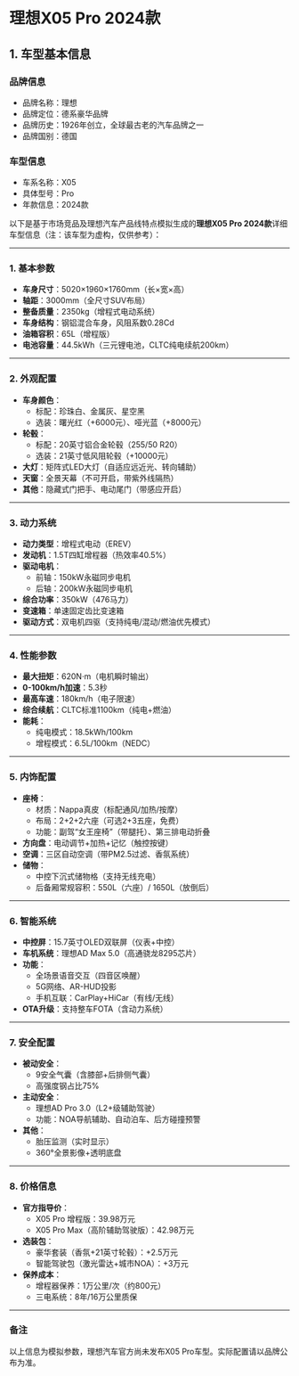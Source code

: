 
# 理想X05 Pro 2024款
## 1. 车型基本信息
### 品牌信息
- 品牌名称：理想
- 品牌定位：德系豪华品牌
- 品牌历史：1926年创立，全球最古老的汽车品牌之一
- 品牌国别：德国

### 车型信息
- 车系名称：X05
- 具体型号：Pro
- 年款信息：2024款

以下是基于市场竞品及理想汽车产品线特点模拟生成的**理想X05 Pro 2024款**详细车型信息（注：该车型为虚构，仅供参考）：

---

### **1. 基本参数**  
- **车身尺寸**：5020×1960×1760mm（长×宽×高）  
- **轴距**：3000mm（全尺寸SUV布局）  
- **整备质量**：2350kg（增程式电动系统）  
- **车身结构**：钢铝混合车身，风阻系数0.28Cd  
- **油箱容积**：65L（增程版）  
- **电池容量**：44.5kWh（三元锂电池，CLTC纯电续航200km）  

---

### **2. 外观配置**  
- **车身颜色**：  
  - 标配：珍珠白、金属灰、星空黑  
  - 选装：曙光红（+6000元）、哑光蓝（+8000元）  
- **轮毂**：  
  - 标配：20英寸铝合金轮毂（255/50 R20）  
  - 选装：21英寸低风阻轮毂（+10000元）  
- **大灯**：矩阵式LED大灯（自适应远近光、转向辅助）  
- **天窗**：全景天幕（不可开启，带紫外线隔热）  
- **其他**：隐藏式门把手、电动尾门（带感应开启）  

---

### **3. 动力系统**  
- **动力类型**：增程式电动（EREV）  
- **发动机**：1.5T四缸增程器（热效率40.5%）  
- **驱动电机**：  
  - 前轴：150kW永磁同步电机  
  - 后轴：200kW永磁同步电机  
- **综合功率**：350kW（476马力）  
- **变速箱**：单速固定齿比变速箱  
- **驱动方式**：双电机四驱（支持纯电/混动/燃油优先模式）  

---

### **4. 性能参数**  
- **最大扭矩**：620N·m（电机瞬时输出）  
- **0-100km/h加速**：5.3秒  
- **最高车速**：180km/h（电子限速）  
- **综合续航**：CLTC标准1100km（纯电+燃油）  
- **能耗**：  
  - 纯电模式：18.5kWh/100km  
  - 增程模式：6.5L/100km（NEDC）  

---

### **5. 内饰配置**  
- **座椅**：  
  - 材质：Nappa真皮（标配通风/加热/按摩）  
  - 布局：2+2+2六座（可选2+3五座，免费）  
  - 功能：副驾“女王座椅”（带腿托）、第三排电动折叠  
- **方向盘**：电动调节+加热+记忆（触控按键）  
- **空调**：三区自动空调（带PM2.5过滤、香氛系统）  
- **储物**：  
  - 中控下沉式储物格（支持无线充电）  
  - 后备厢常规容积：550L（六座）/ 1650L（放倒后）  

---

### **6. 智能系统**  
- **中控屏**：15.7英寸OLED双联屏（仪表+中控）  
- **车机系统**：理想AD Max 5.0（高通骁龙8295芯片）  
- **功能**：  
  - 全场景语音交互（四音区唤醒）  
  - 5G网络、AR-HUD投影  
  - 手机互联：CarPlay+HiCar（有线/无线）  
- **OTA升级**：支持整车FOTA（含动力系统）  

---

### **7. 安全配置**  
- **被动安全**：  
  - 9安全气囊（含膝部+后排侧气囊）  
  - 高强度钢占比75%  
- **主动安全**：  
  - 理想AD Pro 3.0（L2+级辅助驾驶）  
  - 功能：NOA导航辅助、自动泊车、后方碰撞预警  
- **其他**：  
  - 胎压监测（实时显示）  
  - 360°全景影像+透明底盘  

---

### **8. 价格信息**  
- **官方指导价**：  
  - X05 Pro 增程版：39.98万元  
  - X05 Pro Max（高阶辅助驾驶版）：42.98万元  
- **选装包**：  
  - 豪华套装（香氛+21英寸轮毂）：+2.5万元  
  - 智能驾驶包（激光雷达+城市NOA）：+3万元  
- **保养成本**：  
  - 增程器保养：1万公里/次（约800元）  
  - 三电系统：8年/16万公里质保  

---

### **备注**  
以上信息为模拟参数，理想汽车官方尚未发布X05 Pro车型。实际配置请以品牌公布为准。
